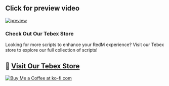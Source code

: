 ## Click for preview video 
[![preview](https://img.youtube.com/vi/4TxjHJD_VH4/0.jpg)](https://www.youtube.com/watch?v=4TxjHJD_VH4)


### Check Out Our Tebex Store
Looking for more scripts to enhance your RedM experience? Visit our Tebex store to explore our full collection of scripts!

## 🔗 [__Visit Our Tebex Store__](https://dfadevelopments.tebex.io)

[![Buy Me a Coffee at ko-fi.com](https://storage.ko-fi.com/cdn/kofi2.png?v=6)](https://ko-fi.com/K3K715WIHX)
